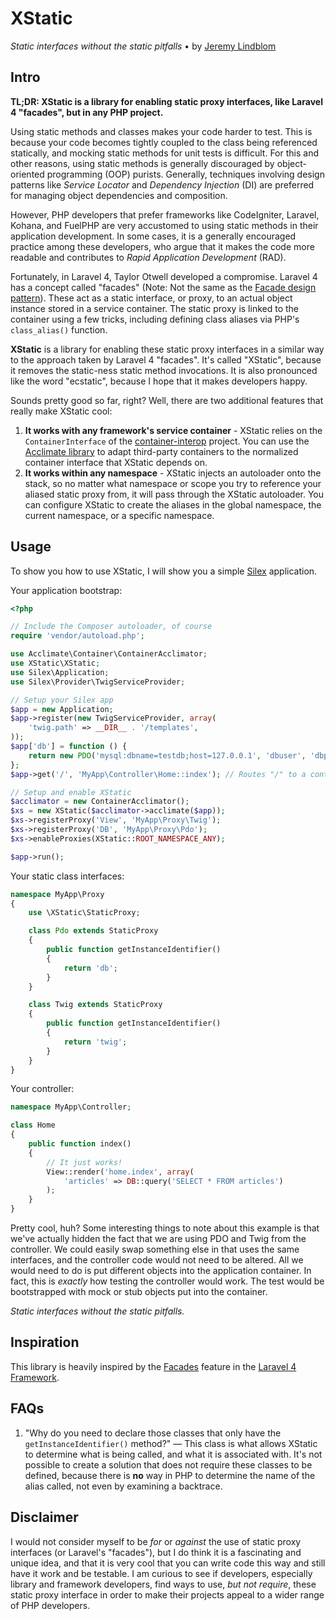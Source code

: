 # XStatic

*Static interfaces without the static pitfalls* • by [Jeremy Lindblom](https://twitter.com/jeremeamia)

## Intro

**TL;DR: XStatic is a library for enabling static proxy interfaces, like Laravel 4 "facades", but in any PHP project.**

Using static methods and classes makes your code harder to test. This is because your code becomes tightly coupled to
the class being referenced statically, and mocking static methods for unit tests is difficult. For this and other
reasons, using static methods is generally discouraged by object-oriented programming (OOP) purists. Generally,
techniques involving design patterns like *Service Locator* and *Dependency Injection* (DI) are preferred for managing
object dependencies and composition.

However, PHP developers that prefer frameworks like CodeIgniter, Laravel, Kohana, and FuelPHP are very accustomed to
using static methods in their application development. In some cases, it is a generally encouraged practice among these
developers, who argue that it makes the code more readable and contributes to *Rapid Application Development* (RAD).

Fortunately, in Laravel 4, Taylor Otwell developed a compromise. Laravel 4 has a concept called "facades" (Note: Not the
same as the [Facade design pattern](http://en.wikipedia.org/wiki/Facade_pattern)). These act as a static interface, or
proxy, to an actual object instance stored in a service container. The static proxy is linked to the container using
a few tricks, including defining class aliases via PHP's `class_alias()` function.

**XStatic** is a library for enabling these static proxy interfaces in a similar way to the approach taken by Laravel 4
"facades". It's called "XStatic", because it removes the static-ness static method invocations. It is also pronounced
like the word "ecstatic", because I hope that it makes developers happy.

Sounds pretty good so far, right? Well, there are two additional features that really make XStatic cool:

1. **It works with any framework's service container** - XStatic relies on the `ContainerInterface` of the
   [container-interop](https://github.com/container-interop/container-interop) project. You can use the [Acclimate
   library](https://github.com/jeremeamia/acclimate-container) to adapt third-party containers to the normalized
   container interface that XStatic depends on.
2. **It works within any namespace** - XStatic injects an autoloader onto the stack, so no matter what namespace or
   scope you try to reference your aliased static proxy from, it will pass through the XStatic autoloader. You can
   configure XStatic to create the aliases in the global namespace, the current namespace, or a specific namespace.

## Usage

To show you how to use XStatic, I will show you a simple [Silex](http://silex.sensiolabs.org/) application.

Your application bootstrap:

```php
<?php

// Include the Composer autoloader, of course
require 'vendor/autoload.php';

use Acclimate\Container\ContainerAcclimator;
use XStatic\XStatic;
use Silex\Application;
use Silex\Provider\TwigServiceProvider;

// Setup your Silex app
$app = new Application;
$app->register(new TwigServiceProvider, array(
    'twig.path' => __DIR__ . '/templates',
));
$app['db'] = function () {
    return new PDO('mysql:dbname=testdb;host=127.0.0.1', 'dbuser', 'dbpass');
};
$app->get('/', 'MyApp\Controller\Home::index'); // Routes "/" to a controller object

// Setup and enable XStatic
$acclimator = new ContainerAcclimator();
$xs = new XStatic($acclimator->acclimate($app));
$xs->registerProxy('View', 'MyApp\Proxy\Twig');
$xs->registerProxy('DB', 'MyApp\Proxy\Pdo');
$xs->enableProxies(XStatic::ROOT_NAMESPACE_ANY);

$app->run();
```

Your static class interfaces:

```php
namespace MyApp\Proxy
{
    use \XStatic\StaticProxy;

    class Pdo extends StaticProxy
    {
        public function getInstanceIdentifier()
        {
            return 'db';
        }
    }

    class Twig extends StaticProxy
    {
        public function getInstanceIdentifier()
        {
            return 'twig';
        }
    }
}
```

Your controller:

```php
namespace MyApp\Controller;

class Home
{
    public function index()
    {
        // It just works!
        View::render('home.index', array(
            'articles' => DB::query('SELECT * FROM articles')
        );
    }
}
```

Pretty cool, huh? Some interesting things to note about this example is that we've actually hidden the fact that we are
using PDO and Twig from the controller. We could easily swap something else in that uses the same interfaces, and the
controller code would not need to be altered. All we would need to do is put different objects into the application
container. In fact, this is *exactly* how testing the controller would work. The test would be bootstrapped with mock or
stub objects put into the container.

*Static interfaces without the static pitfalls.*

## Inspiration

This library is heavily inspired by the [Facades](http://laravel.com/docs/facades) feature in the
[Laravel 4 Framework](http://laravel.com/).

## FAQs

1. "Why do you need to declare those classes that only have the `getInstanceIdentifier()` method?" — This class is what
allows XStatic to determine what is being called, and what it is associated with. It's not possible to create a solution
that does not require these classes to be defined, because there is **no** way in PHP to determine the name of the alias
called, not even by examining a backtrace.

## Disclaimer

I would not consider myself to be *for* or *against* the use of static proxy interfaces (or Laravel's "facades"), but I
do think it is a fascinating and unique idea, and that it is very cool that you can write code this way and still have
it work and be testable. I am curious to see if developers, especially library and framework developers, find ways to
use, *but not require*, these static proxy interface in order to make their projects appeal to a wider range of PHP
developers.
